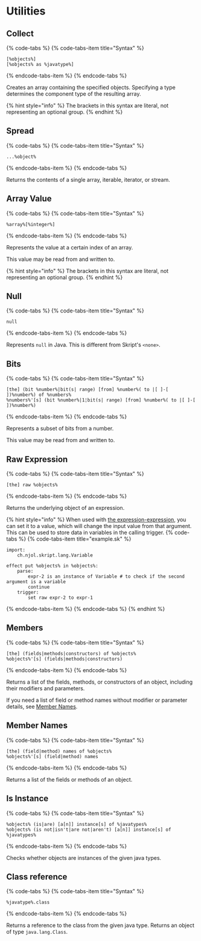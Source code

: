 # Utilities

## Collect

{% code-tabs %}
{% code-tabs-item title="Syntax" %}
```text
[%objects%]
[%objects% as %javatype%]
```
{% endcode-tabs-item %}
{% endcode-tabs %}

Creates an array containing the specified objects. Specifying a type determines the component type of the resulting array.

{% hint style="info" %}
The brackets in this syntax are literal, not representing an optional group.
{% endhint %}

## Spread

{% code-tabs %}
{% code-tabs-item title="Syntax" %}
```text
...%object%
```
{% endcode-tabs-item %}
{% endcode-tabs %}

Returns the contents of a single array, iterable, iterator, or stream.

## Array Value

{% code-tabs %}
{% code-tabs-item title="Syntax" %}
```text
%array%[%integer%]
```
{% endcode-tabs-item %}
{% endcode-tabs %}

Represents the value at a certain index of an array.

This value may be read from and written to.

{% hint style="info" %}
The brackets in this syntax are literal, not representing an optional group.
{% endhint %}

## Null

{% code-tabs %}
{% code-tabs-item title="Syntax" %}
```text
null
```
{% endcode-tabs-item %}
{% endcode-tabs %}

Represents `null` in Java. This is different from Skript's `<none>`.

## Bits

{% code-tabs %}
{% code-tabs-item title="Syntax" %}
```text
[the] (bit %number%|bit(s| range) [from] %number%( to |[ ]-[ ])%number%) of %numbers%
%numbers%'[s] (bit %number%|1¦bit(s| range) [from] %number%( to |[ ]-[ ])%number%)
```
{% endcode-tabs-item %}
{% endcode-tabs %}

Represents a subset of bits from a number.

This value may be read from and written to.

## Raw Expression

{% code-tabs %}
{% code-tabs-item title="Syntax" %}
```text
[the] raw %objects%
```
{% endcode-tabs-item %}
{% endcode-tabs %}

Returns the underlying object of an expression.

{% hint style="info" %}
When used with [the expression-expression](../advanced/custom-syntax/README.md#expression), you can set it to a value, which will change the input value from that argument. This can be used to store data in variables in the calling trigger.
{% code-tabs %}
{% code-tabs-item title="example.sk" %}
```text
import:
	ch.njol.skript.lang.Variable

effect put %objects% in %objects%:
	parse:
		expr-2 is an instance of Variable # to check if the second argument is a variable
		continue
	trigger:
		set raw expr-2 to expr-1
```
{% endcode-tabs-item %}
{% endcode-tabs %}
{% endhint %}

## Members

{% code-tabs %}
{% code-tabs-item title="Syntax" %}
```text
[the] (fields|methods|constructors) of %objects%
%objects%'[s] (fields|methods|constructors)
```
{% endcode-tabs-item %}
{% endcode-tabs %}

Returns a list of the fields, methods, or constructors of an object, including their modifiers and parameters.

If you need a list of field or method names without modifier or parameter details, see [Member Names](utilities.md#member-names).

## Member Names

{% code-tabs %}
{% code-tabs-item title="Syntax" %}
```text
[the] (field|method) names of %objects%
%objects%'[s] (field|method) names
```
{% endcode-tabs-item %}
{% endcode-tabs %}

Returns a list of the fields or methods of an object.

## Is Instance

{% code-tabs %}
{% code-tabs-item title="Syntax" %}
```text
%objects% (is|are) [a[n]] instance[s] of %javatypes%
%objects% (is not|isn't|are not|aren't) [a[n]] instance[s] of %javatypes%
```
{% endcode-tabs-item %}
{% endcode-tabs %}

Checks whether objects are instances of the given java types.

## Class reference

{% code-tabs %}
{% code-tabs-item title="Syntax" %}
```text
%javatype%.class
```
{% endcode-tabs-item %}
{% endcode-tabs %}

Returns a reference to the class from the given java type. Returns an object of type `java.lang.Class`.

